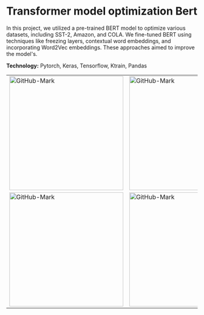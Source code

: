 # Transformer model optimization Bert

In this project, we utilized a pre-trained BERT model to optimize various datasets, including SST-2, Amazon, and COLA. We fine-tuned BERT using
techniques like freezing layers, contextual word embeddings, and incorporating Word2Vec embeddings. These approaches aimed to improve the
model's.

**Technology:** Pytorch, Keras, Tensorflow, Ktrain, Pandas

<table border="0">
  <tr>
    <td><img src="https://drive.google.com/uc?export=view&id=1pCYER9BFdKV5xt80_A8MyGHQOsrc5fR6" alt="GitHub-Mark" width="300"></td>
    <td><img src="https://drive.google.com/uc?export=view&id=1w9NlZdoxwAOvCWY_ab2V0KGWB5Qc-Edb" alt="GitHub-Mark" width="300"></td>
    <td><img src="https://drive.google.com/uc?export=view&id=1W_vy4hGnCbwWrIKN0nRumM_nn3MCgjH8" alt="GitHub-Mark" width="300"></td>
</tr>
  <tr>
    <td><img src="https://drive.google.com/uc?export=view&id=1AKkSxguek7Dnjqncd-85JLec0A9dt-A_" alt="GitHub-Mark" width="300"></td>
    <td><img src="https://drive.google.com/uc?export=view&id=1Nk-IYNFRGokvspLSh_hUVichXV4kZPsd" alt="GitHub-Mark" width="300"></td>
    
    
  </tr>
</table>
